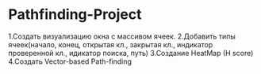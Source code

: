 # Pathfinding-Project
1.Создать визуализацию окна с  массивом ячеек.
2.Добавить типы ячеек(начало, конец, открытая кл., закрытая кл., индикатор проверенной кл., идикатор поиска, путь)
3.Создание HeatMap (H score)
4.Создать Vector-based Path-finding
